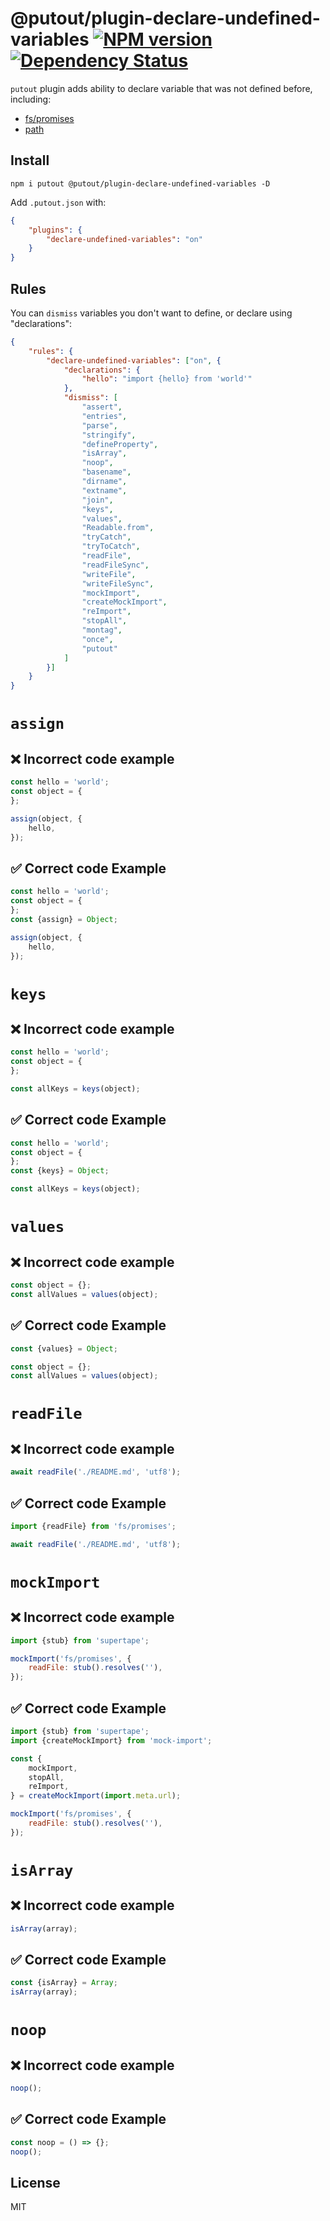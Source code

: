 # @putout/plugin-declare-undefined-variables [![NPM version][NPMIMGURL]][NPMURL] [![Dependency Status][DependencyStatusIMGURL]][DependencyStatusURL]

[NPMIMGURL]: https://img.shields.io/npm/v/@putout/plugin-declare-undefined-variables.svg?style=flat&longCache=true
[NPMURL]: https://npmjs.org/package/@putout/plugin-declare-undefined-variables"npm"
[DependencyStatusURL]: https://david-dm.org/coderaiser/putout?path=packages/plugin-declare-undefined-variables
[DependencyStatusIMGURL]: https://david-dm.org/coderaiser/putout.svg?path=packages/plugin-declare-undefined-variables

`putout` plugin adds ability to declare variable that was not defined before, including:

- [fs/promises](https://nodejs.org/dist/latest-v16.x/docs/api/fs.html)
- [path](https://nodejs.org/dist/latest-v16.x/docs/api/path.html)

## Install

```
npm i putout @putout/plugin-declare-undefined-variables -D
```

Add `.putout.json` with:

```json
{
    "plugins": {
        "declare-undefined-variables": "on"
    }
}
```

## Rules

You can `dismiss` variables you don't want to define, or declare using "declarations":

```json
{
    "rules": {
        "declare-undefined-variables": ["on", {
            "declarations": {
                "hello": "import {hello} from 'world'"
            },
            "dismiss": [
                "assert",
                "entries",
                "parse",
                "stringify",
                "defineProperty",
                "isArray",
                "noop",
                "basename",
                "dirname",
                "extname",
                "join",
                "keys",
                "values",
                "Readable.from",
                "tryCatch",
                "tryToCatch",
                "readFile",
                "readFileSync",
                "writeFile",
                "writeFileSync",
                "mockImport",
                "createMockImport",
                "reImport",
                "stopAll",
                "montag",
                "once",
                "putout"
            ]
        }]
    }
}
```

# `assign`

## ❌ Incorrect code example

```js
const hello = 'world';
const object = {
};

assign(object, {
    hello,
});
```

## ✅ Correct code Example

```js
const hello = 'world';
const object = {
};
const {assign} = Object;

assign(object, {
    hello,
});
```

# `keys`

## ❌ Incorrect code example

```js
const hello = 'world';
const object = {
};

const allKeys = keys(object);
```

## ✅ Correct code Example

```js
const hello = 'world';
const object = {
};
const {keys} = Object;

const allKeys = keys(object);
```

# `values`

## ❌ Incorrect code example

```js
const object = {};
const allValues = values(object);
```

## ✅ Correct code Example

```js
const {values} = Object;

const object = {};
const allValues = values(object);
```

# `readFile`

## ❌ Incorrect code example

```js
await readFile('./README.md', 'utf8');
```

## ✅ Correct code Example

```js
import {readFile} from 'fs/promises';

await readFile('./README.md', 'utf8');
```

# `mockImport`

## ❌ Incorrect code example

```js
import {stub} from 'supertape';

mockImport('fs/promises', {
    readFile: stub().resolves(''),
});
```

## ✅ Correct code Example

```js
import {stub} from 'supertape';
import {createMockImport} from 'mock-import';

const {
    mockImport,
    stopAll,
    reImport,
} = createMockImport(import.meta.url);

mockImport('fs/promises', {
    readFile: stub().resolves(''),
});
```

# `isArray`

## ❌ Incorrect code example

```js
isArray(array);
```

## ✅ Correct code Example

```js
const {isArray} = Array;
isArray(array);
```

# `noop`

## ❌ Incorrect code example

```js
noop();
```

## ✅ Correct code Example

```js
const noop = () => {};
noop();
```

## License

MIT
